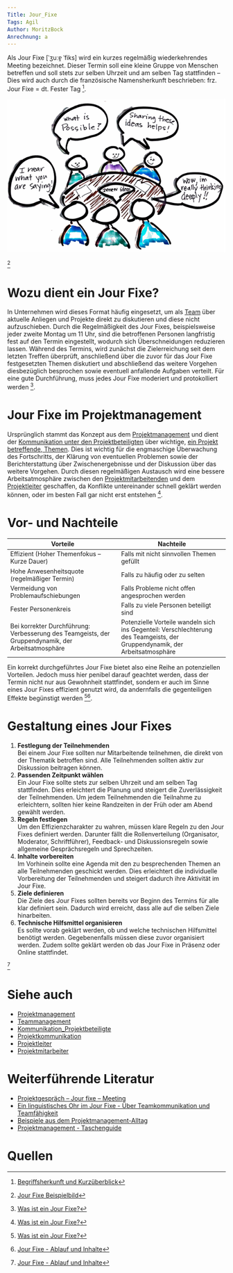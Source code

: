 ```yaml
---
Title: Jour_Fixe
Tags: Agil
Author: MoritzBock
Anrechnung: a
---
```


Als Jour Fixe [ˈʒuːɐ̯ ˈfiks] wird ein kurzes regelmäßig wiederkehrendes Meeting bezeichnet. Dieser Termin soll eine kleine Gruppe von Menschen betreffen und soll stets zur selben Uhrzeit und am selben Tag stattfinden – Dies wird auch durch die französische Namensherkunft beschrieben: frz. Jour Fixe = dt. Fester Tag [^1].

![Jour_Fixe](Jour_Fixe/Jour_Fixe.jpg)

[^2]

# Wozu dient ein Jour Fixe?

In Unternehmen wird dieses Format häufig eingesetzt, um als [Team](Teammanagement.md) über aktuelle Anliegen und Projekte direkt zu diskutieren und diese nicht aufzuschieben. Durch die Regelmäßigkeit des Jour Fixes, beispielsweise jeder zweite Montag um 11 Uhr, sind die betroffenen Personen langfristig fest auf den Termin eingestellt, wodurch sich Überschneidungen reduzieren lassen. Während des Termins, wird zunächst die Zielerreichung seit dem letzten Treffen überprüft, anschließend über die zuvor für das Jour Fixe festgesetzten Themen diskutiert und abschließend das weitere Vorgehen diesbezüglich besprochen sowie eventuell anfallende Aufgaben verteilt. Für eine gute Durchführung, muss jedes Jour Fixe moderiert und protokolliert werden [^3].

# Jour Fixe im Projektmanagement

Ursprünglich stammt das Konzept aus dem [Projektmanagement](Projektmanagement.md) und dient der [Kommunikation unter den Projektbeteiligten](Kommunikation_Projektbeteiligte.md) über wichtige, [ein Projekt betreffende, Themen](Projektkommunikation.md). Dies ist wichtig für die engmaschige Überwachung des Fortschritts, der Klärung von eventuellen Problemen sowie der Berichterstattung über Zwischenergebnisse und der Diskussion über das weitere Vorgehen. Durch diesen regelmäßigen Austausch wird eine bessere Arbeitsatmosphäre zwischen den [Projektmitarbeitenden](Projektmitarbeiter.md) und dem [Projektleiter](Projektleiter.md) geschaffen, da Konflikte untereinander schnell geklärt werden können, oder im besten Fall gar nicht erst entstehen [^3].

# Vor- und Nachteile

| Vorteile  | Nachteile |
| ------------- | ------------- |
| Effizient (Hoher Themenfokus – Kurze Dauer)| Falls mit nicht sinnvollen Themen gefüllt  |
| Hohe Anwesenheitsquote (regelmäßiger Termin)  | Falls zu häufig oder zu selten  |
| Vermeidung von Problemaufschiebungen | Falls Probleme nicht offen angesprochen werden |
| Fester Personenkreis | Falls zu viele Personen beteiligt sind |
| Bei korrekter Durchführung: Verbesserung des Teamgeists, der Gruppendynamik, der Arbeitsatmosphäre | Potenzielle Vorteile wandeln sich ins Gegenteil: Verschlechterung des Teamgeists, der Gruppendynamik, der Arbeitsatmosphäre |

Ein korrekt durchgeführtes Jour Fixe bietet also eine Reihe an potenziellen Vorteilen. Jedoch muss hier penibel darauf geachtet werden, dass der Termin nicht nur aus Gewohnheit stattfindet, sondern er auch im Sinne eines Jour Fixes effizient genutzt wird, da andernfalls die gegenteiligen Effekte begünstigt werden [^3][^4].

# Gestaltung eines Jour Fixes


1. **Festlegung der Teilnehmenden**<br>
Bei einem Jour Fixe sollten nur Mitarbeitende teilnehmen, die direkt von der Thematik betroffen sind. Alle Teilnehmenden sollten aktiv zur Diskussion beitragen können.
2. **Passenden Zeitpunkt wählen**<br>
Ein Jour Fixe sollte stets zur selben Uhrzeit und am selben Tag stattfinden. Dies erleichtert die Planung und steigert die Zuverlässigkeit der Teilnehmenden. Um jedem Teilnehmenden die Teilnahme zu erleichtern, sollten hier keine Randzeiten in der Früh oder am Abend gewählt werden.
3. **Regeln festlegen**<br>
Um den Effizienzcharakter zu wahren, müssen klare Regeln zu den Jour Fixes definiert werden. Darunter fällt die Rollenverteilung (Organisator, Moderator, Schriftführer), Feedback- und Diskussionsregeln sowie allgemeine Gesprächsregeln und Sprechzeiten.
4. **Inhalte vorbereiten**<br>
Im Vorhinein sollte eine Agenda mit den zu besprechenden Themen an alle Teilnehmenden geschickt werden. Dies erleichtert die individuelle Vorbereitung der Teilnehmenden und steigert dadurch ihre Aktivität im Jour Fixe.
5. **Ziele definieren**<br>
Die Ziele des Jour Fixes sollten bereits vor Beginn des Termins für alle klar definiert sein. Dadurch wird erreicht, dass alle auf die selben Ziele hinarbeiten.
6. **Technische Hilfsmittel organisieren**<br>
Es sollte vorab geklärt werden, ob und welche technischen Hilfsmittel benötigt werden. Gegebenenfalls müssen diese zuvor organisiert werden. Zudem sollte geklärt werden ob das Jour Fixe in Präsenz oder Online stattfindet.

[^4]

# Siehe auch

* [Projektmanagement](Projektmanagement.md)
* [Teammanagement](Teammanagement.md)
* [Kommunikation_Projektbeteiligte](Kommunikation_Projektbeteiligte.md)
* [Projektkommunikation](Projektkommunikation.md)
* [Projektleiter](Projektleiter.md)
* [Projektmitarbeiter](Projektmitarbeiter.md)

# Weiterführende Literatur

* [Projektgespräch – Jour fixe – Meeting](https://link.springer.com/chapter/10.1007/978-3-658-18062-1_3)
* [Ein linguistisches Ohr im Jour Fixe - Über Teamkommunikation und Teamfähigkeit](https://books.google.de/books?id=SeqCHtur5UsC&printsec=frontcover&hl=de#v=onepage&q&f=false)
* [Beispiele aus dem Projektmanagement-Alltag](https://link.springer.com/chapter/10.1007/978-3-658-15860-6_2)
* [Projektmanagement - Taschenguide](https://books.google.de/books?id=JzppDwAAQBAJ&printsec=frontcover&hl=de#v=onepage&q&f=false)

# Quellen

[^1]: [Begriffsherkunft und Kurzüberblick](https://de.wikipedia.org/wiki/Jour_fixe)
[^2]: [Jour Fixe Beispielbild](https://liip.rokka.io/www_inarticle_4/71f5bb84001f27e450fcc2440a788ce166418b56/jour-fixe.jpg)
[^3]: [Was ist ein Jour Fixe?](https://www.brunel.de/de-de/karriere-lexikon/jour-fixe)
[^4]: [Jour Fixe - Ablauf und Inhalte](https://www.stepstone.at/Karriere-Bewerbungstipps/jour-fixe/)
